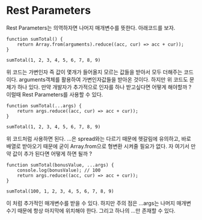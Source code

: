 # Rest Parameters

Rest Parameters는 의역하자면 나머지 매개변수를 뜻한다. 아래코드를 보자.

```
function sumTotal() {
    return Array.from(arguments).reduce((acc, cur) => acc + cur));
}

sumTotal(1, 2, 3, 4, 5, 6, 7, 8, 9)
```

위 코드는 가변인자 즉 값이 몇개가 들어올지 모르는 값들을 받아서 모두 더해주는 코드이다. arguments객체를 활용하여 가변인자값들을 받아온 것이다. 하지만 위 코드도 문제가 하나 있다. 만약 개발자가 추가적으로 인자를 하나 받고싶다면 어떻게 해야할까 ? 이럴때 Rest Parameters를 사용할 수 있다.

```
function sumTotal(...args) {
    return args.reduce((acc, cur) => acc + cur));
}

sumTotal(1, 2, 3, 4, 5, 6, 7, 8, 9)
```

위 코드처럼 사용하면 된다. ...은 spread와는 다르기 때문에 헷갈림에 유의하고, 바로 배열로 받아오기 때문에 굳이 Array.from으로 형변환 시켜줄 필요가 없다. 자 여기서 만약 값이 추가 된다면 어떻게 하면 될까 ?

```
function sumTotal(bonusValue, ...args) {
    console.log(bonusValue); // 100
    return args.reduce((acc, cur) => acc + cur));
}

sumTotal(100, 1, 2, 3, 4, 5, 6, 7, 8, 9)
```

이 처럼 추가적인 매개변수를 받을 수 있다. 하지만 주의 점은 ...args는 나머지 매개변수기 때문에 항상 마지막에 위치해야 한다. 그리고 하나의 ...만 존재할 수 있다.
